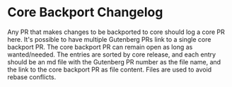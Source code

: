 # Core Backport Changelog

Any PR that makes changes to be backported to core should log a core PR here. It's possible to have multiple Gutenberg PRs link to a single core backport PR. The core backport PR can remain open as long as wanted/needed. The entries are sorted by core release, and each entry should be an md file with the Gutenberg PR number as the file name, and the link to the core backport PR as file content. Files are used to avoid rebase conflicts.
